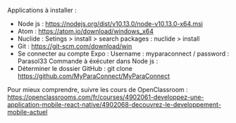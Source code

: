 Applications à installer : 
- Node js : https://nodejs.org/dist/v10.13.0/node-v10.13.0-x64.msi
- Atom : https://atom.io/download/windows_x64
- Nuclide : Setings > install > search packages : nuclide > install
- Git : https://git-scm.com/download/win
- Se connecter au compte Expo : Username : myparaconnect / password : Parasol33
Commande à éxécuter dans Node js :
- Déterminer le dossier GitHub : git clone https://github.com/MyParaConnect/MyParaConnect

Pour mieux comprendre, suivre les cours de OpenClassroom : https://openclassrooms.com/fr/courses/4902061-developpez-une-application-mobile-react-native/4902068-decouvrez-le-developpement-mobile-actuel

